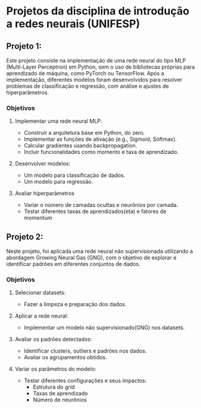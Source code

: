 # Projetos da disciplina de introdução a redes neurais (UNIFESP)

## Projeto 1: 
Este projeto consiste na implementação de uma rede neural do tipo MLP (Multi-Layer Perceptron) em Python, sem o uso de bibliotecas próprias para aprendizado de máquina, como PyTorch ou TensorFlow. Após a implementação, diferentes modelos foram desenvolvidos para resolver problemas de classificação e regressão, com análise e ajustes de hiperparâmetros.

### Objetivos 
1. Implementar uma rede neural MLP:
   - Construir a arquitetura base em Python, do zero.
   - Implementar as funções de ativação (e.g., Sigmoid, Softmax).
   - Calcular gradientes usando backpropagation.
   - Incluir funcionalidades como momento e taxa de aprendizado.

2. Desenvolver modelos:
   - Um modelo para classificação de dados.
   - Um modelo para regressão. 

3. Avaliar hiperparâmetros
   - Variar o número de camadas ocultas e neurônios por camada.
   - Testar diferentes taxas de aprendizados(eta) e fatores de momentum

## Projeto 2: 
Neste projeto, foi aplicada uma rede neural não supervisionada utilizando a abordagem Growing Neural Gas (GNG), com o objetivo de explorar e identificar padrões em diferentes conjuntos de dados.

### Objetivos 
1. Selecionar datasets: 
   - Fazer a limpeza e preparação dos dados.

2. Aplicar a rede neural: 
   - Implementar um modelo não supervisionado(GNG) nos datasets. 

3. Avaliar os padrões detectados: 
   - Identificar clusters, outliers e padrões nos dados. 
   - Avaliar os agrupamentos obtidos.

4. Variar os parâmetros do modelo: 
   - Testar diferentes configurações e seus impactos: 
      - Estrutura do grid 
      - Taxas de aprendizado 
      - Número de neurônios 